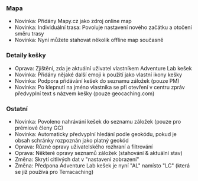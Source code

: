 ### Mapa
- Novinka: Přidány Mapy.cz jako zdroj online map
- Novinka: Individuální trasa: Povoluje nastavení nového začátku a otočení směru trasy
- Novinka: Nyní můžete stahovat několik offline map současně

### Detaily kešky
- Oprava: Zjištění, zda je aktuální uživatel vlastníkem Adventure Lab kešek
- Novinka: Přidány nějaké další emoji k použití jako vlastní ikony kešky
- Novinka: Podpora přidávání kešek do seznamu záložek (pouze PM)
- Novinka: Po klepnutí na jméno vlastníka se při otevření v centru zpráv předvyplní text s názvem kešky (pouze geocaching.com)

### Ostatní
- Novinka: Povoleno nahrávání kešek do seznamu záložek (pouze pro prémiové členy GC)
- Novinka: Automaticky předvyplní hledání podle geokódu, pokud je obsah schránky rozpoznán jako platný geokód
- Oprava: Různé opravy uživatelského rozhraní a filtrování
- Oprava: Některé opravy seznamů záložek (stahování & aktuální stav)
- Změna: Skrytí citlivých dat v "nastavení zobrazení"
- Změna: Předpona Adventure Lab kešek je nyní "AL" namísto "LC" (která se již používá pro Terracaching)
